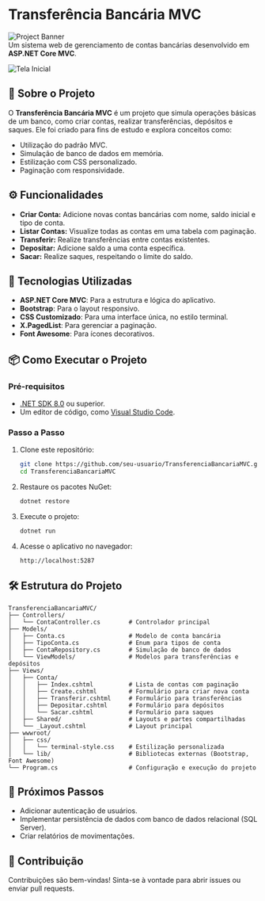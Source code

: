 # Transferência Bancária MVC

![Project Banner](https://img.shields.io/badge/Status-Em%20Desenvolvimento-brightgreen)  
Um sistema web de gerenciamento de contas bancárias desenvolvido em **ASP.NET Core MVC**.

![Tela Inicial](https://via.placeholder.com/800x400)


## 📖 Sobre o Projeto
O **Transferência Bancária MVC** é um projeto que simula operações básicas de um banco, como criar contas, realizar transferências, depósitos e saques. Ele foi criado para fins de estudo e explora conceitos como:

- Utilização do padrão MVC.
- Simulação de banco de dados em memória.
- Estilização com CSS personalizado.
- Paginação com responsividade.

## ⚙️ Funcionalidades

- **Criar Conta:** Adicione novas contas bancárias com nome, saldo inicial e tipo de conta.
- **Listar Contas:** Visualize todas as contas em uma tabela com paginação.
- **Transferir:** Realize transferências entre contas existentes.
- **Depositar:** Adicione saldo a uma conta específica.
- **Sacar:** Realize saques, respeitando o limite do saldo.

## 🚀 Tecnologias Utilizadas

- **ASP.NET Core MVC**: Para a estrutura e lógica do aplicativo.
- **Bootstrap**: Para o layout responsivo.
- **CSS Customizado**: Para uma interface única, no estilo terminal.
- **X.PagedList**: Para gerenciar a paginação.
- **Font Awesome**: Para ícones decorativos.

## 📦 Como Executar o Projeto

### Pré-requisitos

- [.NET SDK 8.0](https://dotnet.microsoft.com/) ou superior.
- Um editor de código, como [Visual Studio Code](https://code.visualstudio.com/).

### Passo a Passo

1. Clone este repositório:
   ```bash
   git clone https://github.com/seu-usuario/TransferenciaBancariaMVC.git
   cd TransferenciaBancariaMVC
   ```

2. Restaure os pacotes NuGet:
   ```bash
   dotnet restore
   ```

3. Execute o projeto:
   ```bash
   dotnet run
   ```

4. Acesse o aplicativo no navegador:
   ```
   http://localhost:5287
   ```

## 🛠 Estrutura do Projeto

```
TransferenciaBancariaMVC/
├── Controllers/
│   └── ContaController.cs        # Controlador principal
├── Models/
│   ├── Conta.cs                  # Modelo de conta bancária
│   ├── TipoConta.cs              # Enum para tipos de conta
│   ├── ContaRepository.cs        # Simulação de banco de dados
│   └── ViewModels/               # Modelos para transferências e depósitos
├── Views/
│   ├── Conta/
│   │   ├── Index.cshtml          # Lista de contas com paginação
│   │   ├── Create.cshtml         # Formulário para criar nova conta
│   │   ├── Transferir.cshtml     # Formulário para transferências
│   │   ├── Depositar.cshtml      # Formulário para depósitos
│   │   └── Sacar.cshtml          # Formulário para saques
│   ├── Shared/                   # Layouts e partes compartilhadas
│   └── _Layout.cshtml            # Layout principal
├── wwwroot/
│   ├── css/
│   │   └── terminal-style.css    # Estilização personalizada
│   └── lib/                      # Bibliotecas externas (Bootstrap, Font Awesome)
└── Program.cs                    # Configuração e execução do projeto
```

## 🌟 Próximos Passos

- Adicionar autenticação de usuários.
- Implementar persistência de dados com banco de dados relacional (SQL Server).
- Criar relatórios de movimentações.

## 🤝 Contribuição

Contribuições são bem-vindas! Sinta-se à vontade para abrir issues ou enviar pull requests.

